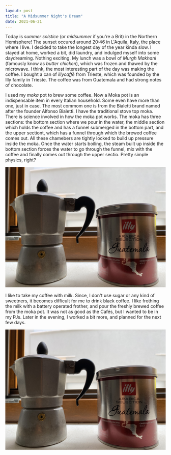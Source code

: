 ```yaml
---
layout: post
title: "A Midsummer Night's Dream"
date: 2021-06-21
---
```


Today is *summer solstice* (or *midsummer* if you're a Brit) in the Northern Hemisphere! The sunset occured around 20:46 in L'Aquila, Italy, the place where I live. 
I decided to take the longest day of the year kinda slow. I stayed at home, worked a bit, did laundry, and indulged myself into some daydreaming. Nothing exciting. My lunch was a bowl of *Murgh Makhani* (famously know as *butter chicken*), which was frozen and thawed by the microwave. I think, the most interesting part of the day was making the coffee. I bought a can of *illycaffè* from Trieste, which was founded by the Illy family in Trieste. The coffee was from Guatemala and had strong notes of chocolate. 

I used my *moka* pot to brew some coffee. Now a Moka pot is an indispensable item in every Italian household. Some even have more than one, just in case. The most commom one is from the Bialetti brand named after the founder Alfonso Bialetti. I have the traditional stove top moka. There is science involved in how the moka pot works. The moka has three sections: the bottom section where we pour in the water, the middle section which holds the coffee and has a funnel submerged in the bottom part, and the upper sectiont, which has a funnel through which the brewed coffee comes out. All these chamebers are tightly locked to build up pressure inside the moka. Once the water starts boiling, the steam built up inside the bottom section forces the water to go through the funnel, mix with the coffee and finally comes out through the upper sectio. Pretty simple physics, right? 

![Moka pot and Illy coffee](images/20_06_21.jpg)

I like to take my coffee with milk. Since, I don't use sugar or any kind of sweetners, it becomes difficult for me to drink black coffee. I like frothing the milk with a battery operated frother, and pour the freshly brewed coffee from the moka pot. It was not as good as the Cafés, but I wanted to be in my PJs. Later in the evening, I worked a bit more, and planned for the next few days. 

<img src="images/20_06_21.jpg" alt="Moka pot and Illy coffee">
